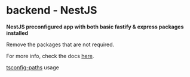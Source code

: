 # backend - NestJS

**NestJS preconfigured app with both basic fastify & express packages installed**

Remove the packages that are not required.

For more info, check the docs [here](https://docs.nestjs.com/).

[tsconfig-paths](https://stackoverflow.com/a/56162649) usage